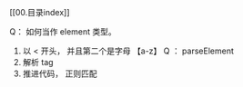 [[00.目录index]]

Q： 如何当作 element 类型。 
  1. 以 < 开头， 并且第二个是字母 【a-z】 
Q ：  parseElement 
  1. 解析 tag
  2. 推进代码， 正则匹配
  